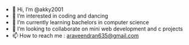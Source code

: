 - 👋 Hi, I’m @akky2001
- 👀 I’m interested in coding and dancing
- 🌱 I’m currently learning bachelors in computer science
- 💞️ I’m looking to collaborate on mini web development and c projects
- 📫 How to reach me : araveendran635@gmail.com 

<!---
akky2001/akky2001 is a ✨ special ✨ repository because its `README.md` (this file) appears on your GitHub profile.
You can click the Preview link to take a look at your changes.
--->
